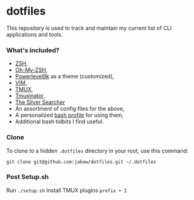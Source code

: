 # dotfiles
This repository is used to track and maintain my current list of CLI applications and tools. 

### What's included?
* [ZSH](https://www.zsh.org),
* [Oh-My-ZSH](https://ohmyz.sh),
* [Powerlevel9k](https://p9k.org) as a theme (customized),
* [VIM](https://www.vim.org),
* [TMUX](https://github.com/tmux/tmux),
* [Tmuxinator](https://github.com/tmuxinator/tmuxinator),
* [The Silver Searcher](https://geoff.greer.fm/ag/)
* An assortment of config files for the above,
* A personalized [bash profile](blob/master/zshrc) for using them,
* Additional bash tidbits I find useful.


### Clone
To clone to a hidden `.dotfiles` directory in your root, use this command:

```
git clone git@github.com:jakew/dotfiles.git ~/.dotfiles
```

### Post Setup.sh
Run `./setup.sh`
Install TMUX plugins `prefix + I`

